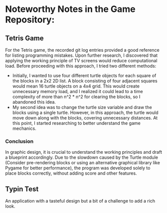 # Noteworthy Notes in the Game Repository:

## Tetris Game

For the Tetris game, the recorded git log entries provided a good reference for listing programming mistakes. Upon further research, I discovered that applying the working principle of TV screens would reduce computational load. Before proceeding with this approach, I tried two different methods:

- Initially, I wanted to use four different turtle objects for each square of the blocks in a 2x2 2D list. A block consisting of four adjacent squares would mean 16 turtle objects on a 4x4 grid. This would create unnecessary memory load, and I realized it could lead to a time complexity of more than n^2 \* n^2 for clearing the blocks, so I abandoned this idea.
- My second idea was to change the turtle size variable and draw the blocks using a single turtle. However, in this approach, the turtle would move down along with the blocks, covering unnecessary distances. At this point, I started researching to better understand the game mechanics.

### Conclusion

In graphic design, it is crucial to understand the working principles and draft a blueprint accordingly. Due to the slowdown caused by the Turtle module (Consider pre-rendering blocks or using an alternative graphical library like Pygame for better performance), the program was developed solely to place blocks correctly, without adding score and other features.

## Typin Test

An application with a tasteful design but a bit of a challenge to add a rich look.

